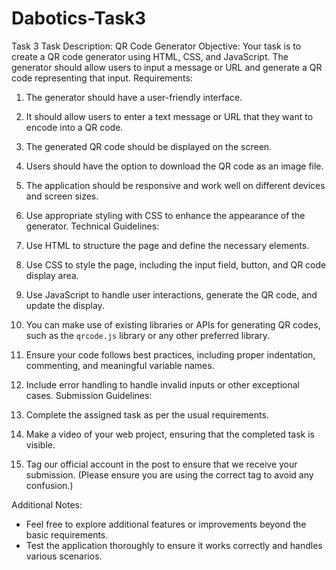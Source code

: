# Dabotics-Task3
Task 3
Task Description: QR Code Generator
Objective:
Your task is to create a QR code generator using HTML, CSS, and JavaScript. The generator should
allow users to input a message or URL and generate a QR code representing that input.
Requirements:
1. The generator should have a user-friendly interface.
2. It should allow users to enter a text message or URL that they want to encode into a QR code.
3. The generated QR code should be displayed on the screen.
4. Users should have the option to download the QR code as an image file.
5. The application should be responsive and work well on different devices and screen sizes.
6. Use appropriate styling with CSS to enhance the appearance of the generator.
Technical Guidelines:

1. Use HTML to structure the page and define the necessary elements.
2. Use CSS to style the page, including the input field, button, and QR code display area.
3. Use JavaScript to handle user interactions, generate the QR code, and update the display.
4. You can make use of existing libraries or APIs for generating QR codes, such as the `qrcode.js`
library or any other preferred library.
5. Ensure your code follows best practices, including proper indentation, commenting, and
meaningful variable names.
6. Include error handling to handle invalid inputs or other exceptional cases.
Submission Guidelines:

1. Complete the assigned task as per the usual requirements.
2. Make a video of your web project, ensuring that the completed task is visible.
3. Tag our official account in the post to ensure that we receive your submission.
(Please ensure you are using the correct tag to avoid any confusion.)

Additional Notes:
- Feel free to explore additional features or improvements beyond the basic requirements.
- Test the application thoroughly to ensure it works correctly and handles various scenarios.
